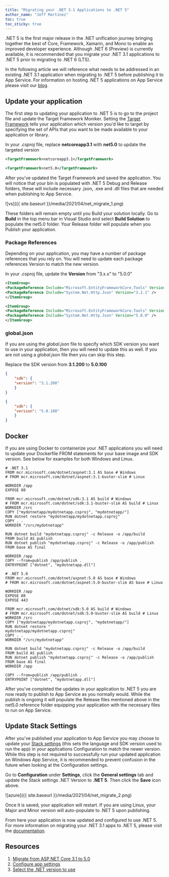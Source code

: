 ```yaml
---
title: "Migrating your .NET 3.1 Applications to .NET 5"
author_name: "Jeff Martinez"
toc: true
toc_sticky: true
---
```


.NET 5 is the first major release in the .NET unification journey bringing together the best of Core, Framework, Xamarin, and Mono to enable an improved developer experience.  Although .NET 6 (Preview) is currently available, it is recommended that you migrate your  .NET 3.1 applications to .NET 5 prior to migrating to .NET 6 (LTS).  

In the following article we will reference what needs to be addressed in an existing .NET 3.1 application when migrating to .NET 5 before publishing it to App Service.  For information on hosting .NET 5 applications on App Service please visit our [blog](https://azure.github.io/AppService/2020/11/16/Hosting-dotnet-five-Applications-on-Azure-App-Service.html).


## Update your application
The first step to updating your application to .NET 5 is to go to the project file and update the Target Framework Moniker.   Setting the [Target Framework](https://docs.microsoft.com/dotnet/core/versions/selection#target-framework-monikers-define-build-time-apis) tells your application which version you'd like to target by specifying the set of APIs that you want to be made available to your application or library. 

In your *.csproj* file, replace **netcoreapp3.1** with **net5.0** to update the targeted version

```xml
<TargetFramework>netcoreapp3.1</TargetFramework>
```

```xml
<TargetFramework>net5.0</TargetFramework>
```

After you've updated the Target Framework and saved the application.  You will notice that your bin is populated with .NET 5 Debug and Release folders, these will include necessary .json, .exe and .dll files that are needed when publishing to App Service.

![vs]({{ site.baseurl }}/media/2021/04/net_migrate_1.png)

These folders will remain empty until you Build your solution locally.  Go to **Build** in the top menu bar in Visual Studio and select **Build Solution** to populate the net5.0 folder.  Your Release folder will populate when you Publish your application.

### Package References
Depending on your application, you may have a number of package references that you rely on.  You will need to update each package references Version to match the new version.

In your .csproj file, update the **Version** from "3.x.x" to "5.0.0"

```xml
<ItemGroup> 
<PackageReference Include="Microsoft.EntityFrameworkCore.Tools" Version="3.1.6"> 
<PackageReference Include="System.Net.Http.Json" Version="3.2.1" /> 
</ItemGroup>
```

```xml
<ItemGroup> 
<PackageReference Include="Microsoft.EntityFrameworkCore.Tools" Version="5.0.0"> 
<PackageReference Include="System.Net.Http.Json" Version="5.0.0" /> 
</ItemGroup>
```

### global.json
If you are using the *global.json* file to specify which SDK version you want to use in your application, then you will need to update this as well.  If you are not using a *global.json* file then you can skip this step.

Replace the SDK version from **3.1.200** to **5.0.100**

```json
{ 
    "sdk": { 
    "version": "3.1.200" 
    } 
}
```

```json
{ 
    "sdk": { 
    "version": "5.0.100" 
    } 
}
```

## Docker
If you are using Docker to containerize your .NET applications you will need to update your Dockerfile FROM statements for your base image and SDK version.  See below for examples for both Windows and Linux.

```Docker
# .NET 3.1 
FROM mcr.microsoft.com/dotnet/aspnet:3.1 AS base # Windows
# FROM mcr.microsoft.com/dotnet/aspnet:3.1-buster-slim # Linux

WORKDIR /app 
EXPOSE 80 

FROM mcr.microsoft.com/dotnet/sdk:3.1 AS build # Windows
# FROM mcr.microsoft.com/dotnet/sdk:3.1-buster-slim AS build # Linux
WORKDIR /src 
COPY ["mydotnetapp/mydotnetapp.csproj", "mydotnetapp/"] 
RUN dotnet restore "mydotnetapp/mydotnetapp.csproj" 
COPY . . 
WORKDIR "/src/mydotnetapp" 

RUN dotnet build "mydotnetapp.csproj" -c Release -o /app/build 
FROM build AS publish 
RUN dotnet publish "mydotnetapp.csproj" -c Release -o /app/publish 
FROM base AS final 

WORKDIR /app 
COPY --from=publish /app/publish . 
ENTRYPOINT ["dotnet", "mydotnetapp.dll"]

```

```Docker
# .NET 5.0 
FROM mcr.microsoft.com/dotnet/aspnet:5.0 AS base # Windows
# FROM mcr.microsoft.com/dotnet/aspnet:5.0-buster-slim AS base # Linux

WORKDIR /app 
EXPOSE 80 
EXPOSE 443 

FROM mcr.microsoft.com/dotnet/sdk:5.0 AS build # Windows
# FROM mcr.microsoft.com/dotnet/sdk:5.0-buster-slim AS build # Linux
WORKDIR /src 
COPY ["mydotnetapp/mydotnetapp.csproj", "mydotnetapp/"] 
RUN dotnet restore "
mydotnetapp/mydotnetapp.csproj" 
COPY . . 
WORKDIR "/src/mydotnetapp" 

RUN dotnet build "mydotnetapp.csproj" -c Release -o /app/build 
FROM build AS publish 
RUN dotnet publish "mydotnetapp.csproj" -c Release -o /app/publish 
FROM base AS final 
WORKDIR /app 

COPY --from=publish /app/publish . 
ENTRYPOINT ["dotnet", "mydotnetapp.dll"]

```

After you've completed the updates in your application to .NET 5 you are now ready to publish to App Service as you normally would.  While the publish is ongoing it will populate the Release files mentioned above in the net5.0 reference folder equipping your application with the necessary files to run on App Service.

## Update Stack Settings
After you've published your application to App Service you may choose to update your [Stack settings](https://docs.microsoft.com/azure/app-service/configure-common#configure-general-settings) (this sets the language and SDK version used to run the app) in your applications Configuration to match the newer version.  While this step is not required to successfully run your updated application on Windows App Service, it is recommended to prevent confusion in the future when looking at the Configuration settings.
   
Go to **Configuration** under **Settings**, click the **General settings** tab and update the Stack settings .NET Version to **.NET 5**.  Then click the **Save** icon above.  

![azure]({{ site.baseurl }}/media/2021/04/net_migrate_2.png)

Once it is saved, your application will restart. If you are using Linux, your Major and Minor version will auto-populate to .NET 5 upon publishing.

From here your application is now updated and configured to use .NET 5. For more information on migrating your .NET 3.1 apps to .NET 5, please visit the [documentation](https://docs.microsoft.com/aspnet/core/migration/31-to-50?view=aspnetcore-5.0&tabs=visual-studio).

## Resources
1. [Migrate from ASP.NET Core 3.1 to 5.0](https://docs.microsoft.com/aspnet/core/migration/31-to-50?view=aspnetcore-5.0&tabs=visual-studio)
2. [Configure app settings](https://docs.microsoft.com/azure/app-service/configure-common#configure-general-settings)
3. [Select the .NET version to use](https://docs.microsoft.com/dotnet/core/versions/selection)